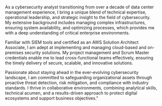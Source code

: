 As a cybersecurity analyst transitioning from over a decade of data center management experience, I bring a unique blend of technical expertise, operational leadership, and strategic insight to the field of cybersecurity. My extensive background includes managing complex infrastructures, ensuring system availability, and optimizing processes, which provides me with a deep understanding of critical enterprise environments.

Familiar with SIEM tools and certified as an AWS Solution Architect Associate, I am adept at implementing and managing cloud-based and on-premises security solutions. My project management and Scrum Master credentials enable me to lead cross-functional teams effectively, ensuring the timely delivery of secure, scalable, and innovative solutions.

Passionate about staying ahead in the ever-evolving cybersecurity landscape, I am committed to safeguarding organizational assets through proactive threat detection, risk mitigation, and compliance with industry standards. I thrive in collaborative environments, combining analytical skills, technical acumen, and a results-driven approach to protect digital ecosystems and support business objectives."

<!---
cyberrevealed/cyberrevealed is a ✨ special ✨ repository because its `README.md` (this file) appears on your GitHub profile.
You can click the Preview link to take a look at your changes.
--->
